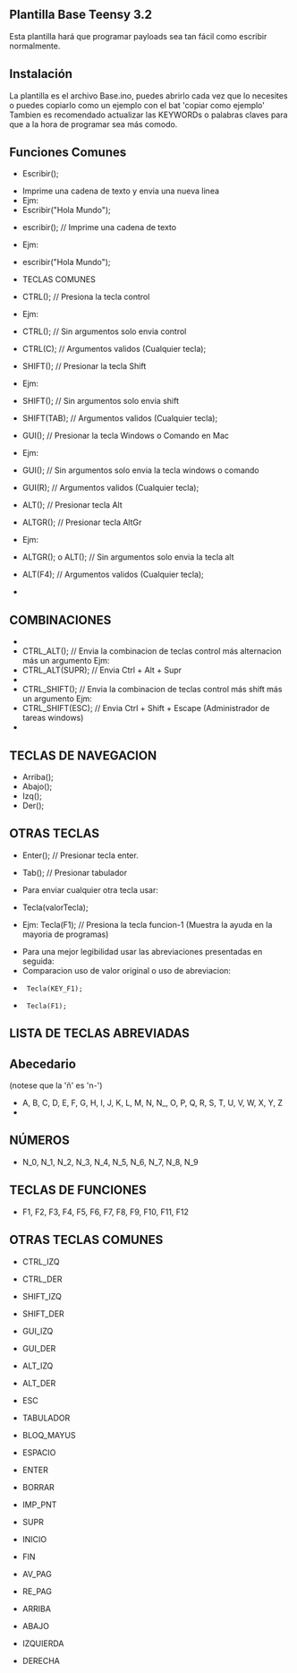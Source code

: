 ## Plantilla Base Teensy 3.2

Esta plantilla hará que programar payloads sea tan fácil como escribir normalmente.

## Instalación
La plantilla es el archivo Base.ino, puedes abrirlo cada vez que lo necesites o puedes copiarlo como un ejemplo con el bat 'copiar como ejemplo'
Tambien es recomendado actualizar las KEYWORDs o palabras claves para que a la hora de programar sea más comodo.

## Funciones Comunes

- Escribir();
+ Imprime una cadena de texto y envia una nueva linea
+ Ejm:
+ Escribir("Hola Mundo");

- escribir();			// Imprime una cadena de texto
- Ejm:
- escribir("Hola Mundo");

- TECLAS COMUNES
- CTRL(); 			// Presiona la tecla control
- Ejm:
- CTRL(); 			// Sin argumentos solo envia control
- CTRL(C); 			// Argumentos validos (Cualquier tecla);

- SHIFT(); 			// Presionar la tecla Shift
- Ejm:
- SHIFT(); 			// Sin argumentos solo envia shift
- SHIFT(TAB); 		// Argumentos validos (Cualquier tecla);

- GUI(); 				// Presionar la tecla Windows o Comando en Mac
- Ejm:
- GUI(); 				// Sin argumentos solo envia la tecla windows o comando
- GUI(R); 				// Argumentos validos (Cualquier tecla);

- ALT(); 				// Presionar tecla Alt
- ALTGR(); // Presionar tecla AltGr
- Ejm:
- ALTGR(); o ALT();	// Sin argumentos solo envia la tecla alt
- ALT(F4); // Argumentos validos (Cualquier tecla);
- 
## COMBINACIONES
- 
- CTRL_ALT(); 		// Envia la combinacion de teclas control más alternacion más un argumento
Ejm:
- CTRL_ALT(SUPR);		// Envia Ctrl + Alt + Supr
- 
- CTRL_SHIFT();		// Envia la combinacion de teclas control más shift más un argumento
Ejm:
- CTRL_SHIFT(ESC); 	// Envia Ctrl + Shift + Escape (Administrador de tareas windows)
- 
## TECLAS DE NAVEGACION
- Arriba();
- Abajo();
- Izq();
- Der();

## OTRAS TECLAS
- Enter(); 	// Presionar tecla enter.
- Tab(); 		// Presionar tabulador

- Para enviar cualquier otra tecla usar:
- Tecla(valorTecla);
- Ejm: Tecla(F1); // Presiona la tecla funcion-1 (Muestra la ayuda en la mayoria de programas)

 * Para una mejor legibilidad usar las abreviaciones presentadas en seguida:
 * Comparacion uso de valor original o  uso de abreviacion:
 *		Tecla(KEY_F1);
 * 		Tecla(F1);
 

## LISTA DE TECLAS ABREVIADAS

## Abecedario
(notese que la 'ñ' es 'n-')
- A, B, C, D, E, F, G, H, I, J, K, L, M, N, N_, O, P, Q, R, S, T, U, V, W, X, Y, Z
- 
## NÚMEROS
- N_0, N_1, N_2, N_3, N_4, N_5, N_6, N_7, N_8, N_9

## TECLAS DE FUNCIONES
- F1, F2, F3, F4, F5, F6, F7, F8, F9, F10, F11, F12

## OTRAS TECLAS COMUNES

- CTRL_IZQ
- CTRL_DER
- SHIFT_IZQ
- SHIFT_DER
- GUI_IZQ
- GUI_DER
- ALT_IZQ
- ALT_DER

- ESC
- TABULADOR
- BLOQ_MAYUS
- ESPACIO
- ENTER
- BORRAR
- IMP_PNT
- SUPR
- INICIO
- FIN
- AV_PAG
- RE_PAG

- ARRIBA
- ABAJO
- IZQUIERDA
- DERECHA
